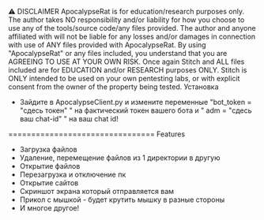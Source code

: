 ⚠️ DISCLAIMER
ApocalypseRat is for education/research purposes only. The author takes NO responsibility and/or liability for how you choose to use any of the tools/source code/any files provided. The author and anyone affiliated with will not be liable for any losses and/or damages in connection with use of ANY files provided with ApocalypseRat. By using "ApocalypseRat" or any files included, you understand that you are AGREEING TO USE AT YOUR OWN RISK. Once again Stitch and ALL files included are for EDUCATION and/or RESEARCH purposes ONLY. Stitch is ONLY intended to be used on your own pentesting labs, or with explicit consent from the owner of the property being tested.
Установка
- Зайдите в ApocalypseClient.py и измените переменные "bot_token = "сдесь токен" " на фактический токен вашего бота и " adm = "сдесь ваш chat-id" " на ваш chat id!

================================
Features
- Загрузка файлов
- Удаление, перемещение файлов из 1 директории в другую
- Открытие файлов
- Перезагрузка и отключение пк
- Открытие сайтов
- Скриншот экрана который отправляется вам
- Прикол с мышкой - будет крутить мышку в разные стороны
- И многое другое!
